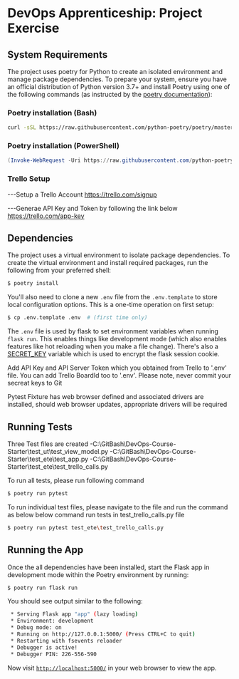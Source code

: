 # DevOps Apprenticeship: Project Exercise

## System Requirements

The project uses poetry for Python to create an isolated environment and manage package dependencies. To prepare your system, ensure you have an official distribution of Python version 3.7+ and install Poetry using one of the following commands (as instructed by the [poetry documentation](https://python-poetry.org/docs/#system-requirements)):

### Poetry installation (Bash)

```bash
curl -sSL https://raw.githubusercontent.com/python-poetry/poetry/master/install-poetry.py | python -
```

### Poetry installation (PowerShell)

```powershell
(Invoke-WebRequest -Uri https://raw.githubusercontent.com/python-poetry/poetry/master/install-poetry.py -UseBasicParsing).Content | python -
```
### Trello Setup

---Setup a Trello Account
https://trello.com/signup

---Generae API Key and Token by following the link below
https://trello.com/app-key

## Dependencies

The project uses a virtual environment to isolate package dependencies. To create the virtual environment and install required packages, run the following from your preferred shell:

```bash
$ poetry install
```

You'll also need to clone a new `.env` file from the `.env.template` to store local configuration options. This is a one-time operation on first setup:

```bash
$ cp .env.template .env  # (first time only)
```

The `.env` file is used by flask to set environment variables when running `flask run`. This enables things like development mode (which also enables features like hot reloading when you make a file change). There's also a [SECRET_KEY](https://flask.palletsprojects.com/en/1.1.x/config/#SECRET_KEY) variable which is used to encrypt the flask session cookie.

Add API Key and API Server Token which you obtained from Trello to '.env' file. You can add Trello BoardId too to '.env'. Please note, never commit your secreat keys to Git 

Pytest Fixture has web browser defined and associated drivers are installed, should web browser updates, appropriate drivers will be required


## Running Tests

Three Test files are created
-C:\GitBash\DevOps-Course-Starter\test_ut\test_view_model.py
-C:\GitBash\DevOps-Course-Starter\test_ete\test_app.py
-C:\GitBash\DevOps-Course-Starter\test_ete\test_trello_calls.py

To run all tests, please run following command

```bash
$ poetry run pytest
```

To run individual test files, please navigate to the file and run the command as below
below command run tests in test_trello_calls.py file

```bash
$ poetry run pytest test_ete\test_trello_calls.py 
```

## Running the App

Once the all dependencies have been installed, start the Flask app in development mode within the Poetry environment by running:
```bash
$ poetry run flask run
```

You should see output similar to the following:
```bash
 * Serving Flask app "app" (lazy loading)
 * Environment: development
 * Debug mode: on
 * Running on http://127.0.0.1:5000/ (Press CTRL+C to quit)
 * Restarting with fsevents reloader
 * Debugger is active!
 * Debugger PIN: 226-556-590
```
Now visit [`http://localhost:5000/`](http://localhost:5000/) in your web browser to view the app.
